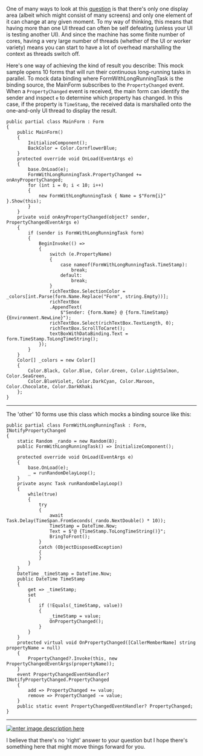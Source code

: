 One of many ways to look at this [question](https://stackoverflow.com/q/74798238/5438626) is that there's only one display area (albeit which might consist of many screens) and only one element of it can change at any given moment. To my way of thinking, this means that having more than one UI thread can often be self defeating (unless your UI is testing another UI). And since the machine has some finite number of cores, having a very large number of threads (whether of the UI or worker variety) means you can start to have a lot of overhead marshalling the context as threads switch off.

Here's one way of achieving the kind of result you describe: This mock sample opens 10 forms that will run their continuous long-running tasks in parallel. To mock data binding where FormWithLongRunningTask is the binding source, the MainForm subscribes to the `PropertyChanged` event. When a `PropertyChanged` event is received, the main form can identify the sender and inspect `e` to determine which property has changed. In this case, if the property is `TimeStamp`, the received data is marshalled onto the one-and-only UI thread to display the result.

    public partial class MainForm : Form
    {
        public MainForm()
        {
            InitializeComponent();
            BackColor = Color.CornflowerBlue;
        }
        protected override void OnLoad(EventArgs e)
        {
            base.OnLoad(e);
            FormWithLongRunningTask.PropertyChanged += onAnyPropertyChanged;
            for (int i = 0; i < 10; i++)
            {
                new FormWithLongRunningTask { Name = $"Form{i}" }.Show(this);
            }
        }
        private void onAnyPropertyChanged(object? sender, PropertyChangedEventArgs e)
        {
            if (sender is FormWithLongRunningTask form)
            {
                BeginInvoke(() =>
                {
                    switch (e.PropertyName)
                    {
                        case nameof(FormWithLongRunningTask.TimeStamp):
                            break;
                        default:
                            break;
                    }
                    richTextBox.SelectionColor = _colors[int.Parse(form.Name.Replace("Form", string.Empty))];
                    richTextBox
                    .AppendText(
                        $"Sender: {form.Name} @ {form.TimeStamp}{Environment.NewLine}");
                    richTextBox.Select(richTextBox.TextLength, 0);
                    richTextBox.ScrollToCaret();
                    textBoxWithDataBinding.Text = form.TimeStamp.ToLongTimeString();
                });
            }
        }
        Color[] _colors = new Color[]
        {
            Color.Black, Color.Blue, Color.Green, Color.LightSalmon, Color.SeaGreen,
            Color.BlueViolet, Color.DarkCyan, Color.Maroon, Color.Chocolate, Color.DarkKhaki
        };
    }
***

The 'other' 10 forms use this class which mocks a binding source like this:

    public partial class FormWithLongRunningTask : Form, INotifyPropertyChanged
    {
        static Random _rando = new Random(8);
        public FormWithLongRunningTask() => InitializeComponent();

        protected override void OnLoad(EventArgs e)
        {
            base.OnLoad(e);
            _ = runRandomDelayLoop();
        }
        private async Task runRandomDelayLoop()
        {
            while(true)
            {
                try
                {
                    await Task.Delay(TimeSpan.FromSeconds(_rando.NextDouble() * 10));
                    TimeStamp = DateTime.Now;
                    Text = $"@ {TimeStamp.ToLongTimeString()}";
                    BringToFront();
                }
                catch (ObjectDisposedException)
                {
                }
            }
        }
        DateTime _timeStamp = DateTime.Now;
        public DateTime TimeStamp
        {
            get => _timeStamp;
            set
            {
                if (!Equals(_timeStamp, value))
                {
                    _timeStamp = value;
                    OnPropertyChanged();
                }
            }
        }
        protected virtual void OnPropertyChanged([CallerMemberName] string propertyName = null)
        {
            PropertyChanged?.Invoke(this, new PropertyChangedEventArgs(propertyName));
        }
        event PropertyChangedEventHandler? INotifyPropertyChanged.PropertyChanged
        {
            add => PropertyChanged += value;
            remove => PropertyChanged -= value;
        }
        public static event PropertyChangedEventHandler? PropertyChanged;
    }
***

[![enter image description here][1]][1]

I believe that there's no 'right' answer to your question but I hope there's something here that might move things forward for you.


  [1]: https://i.stack.imgur.com/Cahr7.png
